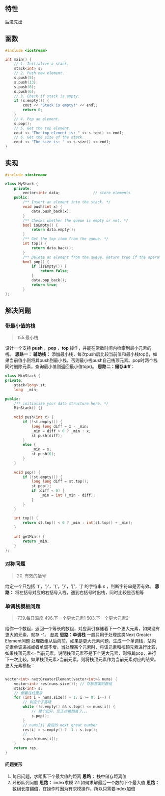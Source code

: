 ## 特性
后进先出
## 函数
```c++
#include <iostream>

int main() {
    // 1. Initialize a stack.
    stack<int> s;
    // 2. Push new element.
    s.push(5);
    s.push(13);
    s.push(8);
    s.push(6);
    // 3. Check if stack is empty.
    if (s.empty()) {
        cout << "Stack is empty!" << endl;
        return 0;
    }
    // 4. Pop an element.
    s.pop();
    // 5. Get the top element.
    cout << "The top element is: " << s.top() << endl;
    // 6. Get the size of the stack.
    cout << "The size is: " << s.size() << endl;
}
```
## 实现
```c++
#include <iostream>

class MyStack {
    private:
        vector<int> data;               // store elements
    public:
        /** Insert an element into the stack. */
        void push(int x) {
            data.push_back(x);
        }
        /** Checks whether the queue is empty or not. */
        bool isEmpty() {
            return data.empty();
        }
        /** Get the top item from the queue. */
        int top() {
            return data.back();
        }
        /** Delete an element from the queue. Return true if the operation is successful. */
        bool pop() {
            if (isEmpty()) {
                return false;
            }
            data.pop_back();
            return true;
        }
};
```
## 解决问题
### 带最小值的栈
> 155.最小栈       

设计一个支持 **push** ，**pop** ，**top** 操作，并能在常数时间内检索到最小元素的栈。
**思路一： 辅助栈：** 添加最小栈，每次push后比较当前值和最小栈top()，如果当前值小则将其push到最小栈，否则最小栈push自己栈顶元素。pop时两个栈同时删除元素。查询最小值则返回最小值top()。
**思路二：储存diff：** 
```c++
class MinStack {
private:
    stack<long> st;
    long  _min;
    
public:
    /** initialize your data structure here. */
    MinStack() {}
    
    void push(int x) {
        if (!st.empty()) {
            long long diff = x - _min;
            _min = diff > 0 ? _min : x;
            st.push(diff);
        }
        else {
            _min = x;
            st.push(0);
        }
    }
    
    void pop() {
        if (!st.empty()) {
            long long diff = st.top();
            st.pop();
            if (diff < 0) {
                _min = int (_min - diff);
            }
        }
    }
    
    int top() {
        return st.top() < 0 ? _min : int(st.top() + _min);
    }
    
    int getMin() {
        return _min;
    }
};
```
### 对称问题
> 20. 有效的括号

给定一个只包括 '('，')'，'{'，'}'，'['，']' 的字符串 s ，判断字符串是否有效。
**思路：** 将左括号对应的右括号入栈，遇到右括号时出栈，同时比较是否相等

### 单调栈模板问题
> 739.每日温度
> 496.下一个更大元素1
> 503.下一个更大元素2

给你一个数组，返回一个等长的数组，对应索引存储着下一个更大元素，如果没有更大的元素，就存 -1。
[参考](https://github.com/labuladong/fucking-algorithm/blob/master/%E6%95%B0%E6%8D%AE%E7%BB%93%E6%9E%84%E7%B3%BB%E5%88%97/%E5%8D%95%E8%B0%83%E6%A0%88.md)
**思路：单调栈** 一般只用于处理这类Next Greater Element问题
处理数组从后向前，如果是更大元素问题，生成一个单调栈，站内元素单调递减或者单调不增。当处理某个元素时，将该元素和栈顶元素进行比较，如果栈顶元素<=当前元素，说明栈顶元素不是下个更大元素，则将其pop，进行下一次比较。如果栈顶元素>当前元素，则将栈顶元素作为当前元素对应的结果。
更大元素模板：
```c++

vector<int> nextGreaterElement(vector<int>& nums) {
    vector<int> res(nums.size()); // 存放答案的数组
    stack<int> s;
    // 倒着往栈里放
    for (int i = nums.size() - 1; i >= 0; i--) {
        // 判定个子高矮
        while (!s.empty() && s.top() <= nums[i]) {
            // 矮个起开，反正也被挡着了。。。
            s.pop();
        }
        // nums[i] 身后的 next great number
        res[i] = s.empty() ? -1 : s.top();
        // 
        s.push(nums[i]);
    }
    return res;
}
```
#### 问题变形
1. 每日问题，求距离下个最大值的距离
**思路：** 栈中储存距离值
2. 环形队列问题
**思路：** index求模
2.1 如何求解最后一个数的下个最大值
**思路：** 数组长度翻倍，在操作时因为有求模操作，所以只需要index加倍

